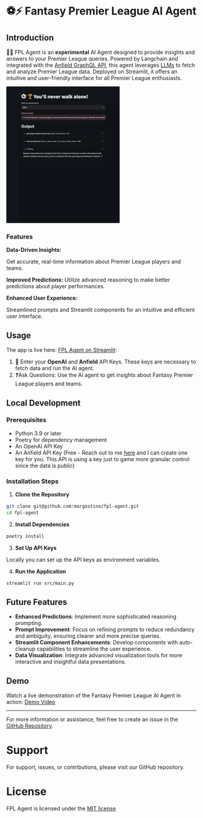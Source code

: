 # ⚽️⚡️ Fantasy Premier League AI Agent

## Introduction

👨‍🔬 FPL Agent is an **experimental** AI Agent designed to provide insights and answers to your Premier League queries. Powered by Langchain and integrated with the [Anfield GraphQL API](https://github.com/margostino/anfield-api), this agent leverages [LLMs](https://en.wikipedia.org/wiki/Large_language_model) to fetch and analyze Premier League data. Deployed on Streamlit, it offers an intuitive and user-friendly interface for all Premier League enthusiasts.

![FPL Agent Prediction](assets/demo-prediction.gif)

### Features

**Data-Driven Insights:** 

Get accurate, real-time information about Premier League players and teams.

**Improved Predictions:** 
Utilize advanced reasoning to make better predictions about player performances.

**Enhanced User Experience:** 

Streamlined prompts and Streamlit components for an intuitive and efficient user interface.

[](./assets/demo.png)

## Usage

The app is live here: [FPL Agent on Streamlit](https://fpl-agent.streamlit.app/):
1. 🔑 Enter your **OpenAI** and **Anfield** API Keys. These keys are necessary to fetch data and run the AI agent.
2. ❓Ask Questions: Use the AI agent to get insights about Fantasy Premier League players and teams.

## Local Development

### Prerequisites
- Python 3.9 or later
- Poetry for dependency management
- An OpenAI API Key
- An Anfield API Key (Free - Reach out to me [here](https://github.com/margostino/fpl-agent) and I can create one key for you. This API is using a key just to game more granular control since the data is public)

### Installation Steps
1. **Clone the Repository**

```bash
git clone git@github.com:margostino/fpl-agent.git
cd fpl-agent
```

2. **Install Dependencies**

```bash
poetry install
```

3. **Set Up API Keys**

Locally you can set up the API keys as environment variables.

4. **Run the Application**

```bash
streamlit run src/main.py
```


## Future Features
- **Enhanced Predictions**: Implement more sophisticated reasoning prompting.
- **Prompt Improvement**: Focus on refining prompts to reduce redundancy and ambiguity, ensuring clearer and more precise queries.
- **Streamlit Component Enhancements**: Develop components with auto-cleanup capabilities to streamline the user experience.
- **Data Visualization**: Integrate advanced visualization tools for more interactive and insightful data presentations.

## Demo
Watch a live demonstration of the Fantasy Premier League AI Agent in action: [Demo Video](https://youtu.be/Droy_TUx_O4)

---

For more information or assistance, feel free to create an issue in the [GitHub Repository](https://github.com/margostino/fpl-agent).

# Support
For support, issues, or contributions, please visit our GitHub repository.

# License

FPL Agent is licensed under the [MIT license](https://github.com/margostino/fpl-agent/blob/master/LICENSE)
